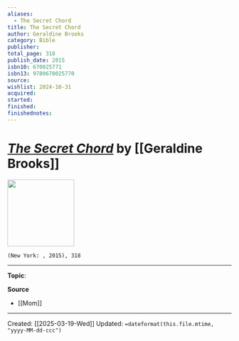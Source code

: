 ```yaml
---
aliases:
  - The Secret Chord
title: The Secret Chord
author: Geraldine Brooks
category: Bible
publisher: 
total_page: 318
publish_date: 2015
isbn10: 670025771
isbn13: 9780670025770
source: 
wishlist: 2024-10-31
acquired: 
started: 
finished: 
finishednotes:
---
```

# *[The Secret Chord]()* by [[Geraldine Brooks]]

<img src="http://books.google.com/books/content?id=bOnaCwAAQBAJ&printsec=frontcover&img=1&zoom=1&edge=curl&source=gbs_api" width=150>

`(New York: , 2015), 318`



--- 
**Topic**: 

**Source**
- [[Mom]]
 ---
Created: [[2025-03-19-Wed]]
Updated: `=dateformat(this.file.mtime, "yyyy-MM-dd-ccc")`